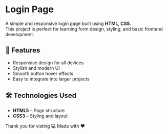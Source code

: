 # Login Page

A simple and responsive login page built using **HTML**, **CSS**.  
This project is perfect for learning form design, styling, and basic frontend development.

## 📌 Features
- Responsive design for all devices
- Stylish and modern UI
- Smooth button hover effects
- Easy to integrate into larger projects

## 🛠️ Technologies Used
- **HTML5** – Page structure
- **CSS3** – Styling and layout

Thank you for visting 
💻 Made with ❤️
